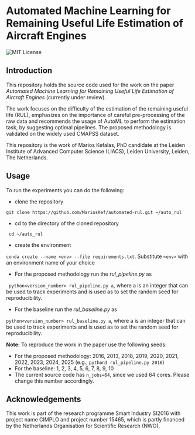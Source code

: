 # Automated Machine Learning for Remaining Useful Life Estimation of Aircraft Engines

![MIT License](https://img.shields.io/github/license/MariosKef/automated_rul?style=plastic)

## Introduction

This repository holds the source code used for the work on the paper *Automated Machine Learning for Remaining Useful Life Estimation of Aircraft Engines*
(currently under review).

The work focuses on the difficulty of the estimation of the remaining useful life (RUL), emphasizes on the importance of careful pre-processing of the raw data
and recommends the usage of AutoML to perform the estimation task, by suggesting optimal pipelines. The proposed methodology is validated on the widely used CMAPSS
dataset.

This repository is the work of Marios Kefalas, PhD candidate at the Leiden Institute of Advanced Computer Science (LIACS), Leiden University, Leiden, The Netherlands.

## Usage
To run the experiments you can do the following:
* clone the repository 

```git clone https://github.com/MariosKef/automated-rul.git ~/auto_rul```

* cd to the directory of the cloned repository

``` cd ~/auto_rul```

* create the environment 

``` conda create --name <env> --file requirements.txt ```. Substitute ```<env>``` with an environment name of your choice

* For the proposed methodology run the *rul_pipeline.py* as

``` python<version_number> rul_pipeline.py a```, where a is an integer that can be used to track experiments and is used as to set the random seed for reproducibility.

* For the baseline run the *rul_baseline.py* as 

``` python<version_number> rul_baseline.py a ```, where a is an integer that can be used to track experiments and is used as to set the random seed for reproducibility.

**Note:** To reproduce the work in the paper use the following seeds:
* For the proposed methodology: 2016, 2013, 2018, 2019, 2020, 2021, 2022, 2023, 2024, 2025 (e.g., ```python3 rul_pipeline.py 2016```)
* For the baseline: 1, 2, 3, 4, 5, 6, 7, 8, 9, 10
* The current source code has ```n_jobs=64```, since we used 64 cores. Please change this number accordingly.

## Acknowledgements 
This work is part of the research programme Smart Industry SI2016 with project name CIMPLO and project number 15465, which is partly financed by the Netherlands Organisation for Scientific Research (NWO).
